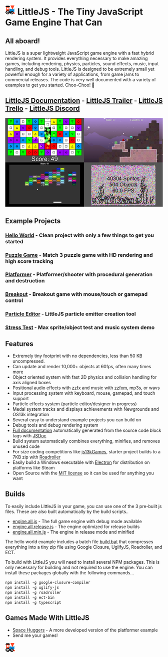 # ![LittleJS Logo](favicon.png) LittleJS - The Tiny JavaScript Game Engine That Can

## All aboard!

LittleJS is a super lightweight JavaScript game engine with a fast hybrid rendering system. It provides everything necessary to make amazing games, including rendering, physics, particles, sound effects, music, input handling, and debug tools. LittleJS is designed to be extremely small yet powerful enough for a variety of applications, from game jams to commercial releases. The code is very well documented with a variety of examples to get you started. Choo-Choo! 🚂

## [LittleJS Documentation](https://killedbyapixel.github.io/LittleJS/docs) - [LittleJS Trailer](https://youtu.be/chuBzGjv7Ms) - [LittleJS Trello](https://trello.com/b/E9zf1Xak/littlejs) - [LittleJS Discord](https://discord.gg/zb7hcGkyZe)

![LittleJS Screenshot](examples/screenshot.jpg)

## Example Projects

### [Hello World](https://killedbyapixel.github.io/LittleJS/) - Clean project with only a few things to get you started
### [Puzzle Game](https://killedbyapixel.github.io/LittleJS/examples/puzzle) - Match 3 puzzle game with HD rendering and high score tracking
### [Platformer](https://killedbyapixel.github.io/LittleJS/examples/platformer) - Platformer/shooter with procedural generation and destruction
### [Breakout](https://killedbyapixel.github.io/LittleJS/examples/breakout) - Breakout game with mouse/touch or gamepad control
### [Particle Editor](https://killedbyapixel.github.io/LittleJS/examples/particles) - LittleJS particle emitter creation tool
### [Stress Test](https://killedbyapixel.github.io/LittleJS/examples/stress) - Max sprite/object test and music system demo

## Features

- Extremely tiny footprint with no dependencies, less than 50 KB uncompressed.
- Can update and render 10,000+ objects at 60fps, often many times more
- Object oriented system with fast 2D physics and collision handling for axis aligned boxes
- Positional audio effects with [zzfx](https://killedbyapixel.github.io/ZzFX/) and music with [zzfxm](https://keithclark.github.io/ZzFXM/), mp3s, or wavs
- Input processing system with keyboard, mouse, gamepad, and touch support
- Particle effects system (particle editor/designer in progress)
- Medal system tracks and displays achievements with Newgrounds and OS13k integration
- Several easy to understand example projects you can build on
- Debug tools and debug rendering system
- [Full documentation](https://killedbyapixel.github.io/LittleJS/docs) automatically generated from the source code block tags with [JSDoc](https://github.com/jsdoc/jsdoc)
- Build system automatically combines everything, minifies, and removes unused code
- For size coding competitions like [js13kGames](https://js13kgames.com/), starter project builds to a 7KB zip with [Roadroller](https://github.com/lifthrasiir/roadroller)
- Easily build a Windows executable with [Electron](https://www.electronjs.org/) for distribution on platforms like Steam
- Open Source with the [MIT license](https://github.com/KilledByAPixel/LittleJS/blob/main/LICENSE) so it can be used for anything you want

## Builds

To easily include LittleJS in your game, you can use one of the 3 pre-built js files. These are also built automatically by the build scripts..

- [engine.all.js](https://github.com/KilledByAPixel/LittleJS/blob/main/engine/engine.all.js) - The full game engine with debug mode available
- [engine.all.release.js](https://github.com/KilledByAPixel/LittleJS/blob/main/engine/engine.all.release.js) - The engine optimized for release builds
- [engine.all.min.js](https://github.com/KilledByAPixel/LittleJS/blob/main/engine/engine.all.min.js) - The engine in release mode and minified

The hello world example includes a batch file [build.bat](https://github.com/KilledByAPixel/LittleJS/blob/main/build.bat) that compresses everything into a tiny zip file using Google Closure, UglifyJS, Roadroller, and ECT.

To build with LittleJS you will need to install several NPM packages. This is only necessary for building and not required to use the engine. You can install these packages globally with the following commands...

    npm install -g google-closure-compiler
    npm install -g uglify-js
    npm install -g roadroller
    npm install -g ect-bin
    npm install -g typescript

## Games Made With LittleJS

- [Space Huggers](https://github.com/KilledByAPixel/SpaceHuggers) - A more developed version of the platformer example
- Send me your games!

![LittleJS Logo](favicon.png)
